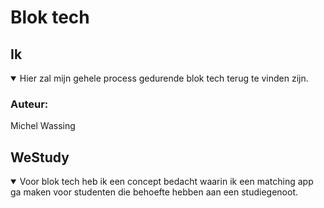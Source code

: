 # Blok tech

## Ik

<details open>
<summary>Hier zal mijn gehele process gedurende blok tech terug te vinden zijn.</summary>

### Auteur:
Michel Wassing
 
</details>





## WeStudy

<details open>
<summary>
Voor blok tech heb ik een concept bedacht waarin ik een matching app ga maken voor studenten die behoefte hebben aan een studiegenoot. 
</summary>

 
</details>